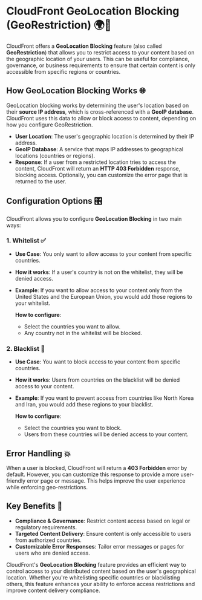 # **CloudFront GeoLocation Blocking (GeoRestriction)** 🌍🚫

CloudFront offers a **GeoLocation Blocking** feature (also called **GeoRestriction**) that allows you to restrict access to your content based on the geographic location of your users. This can be useful for compliance, governance, or business requirements to ensure that certain content is only accessible from specific regions or countries.

## **How GeoLocation Blocking Works** 🌐

GeoLocation blocking works by determining the user's location based on their **source IP address**, which is cross-referenced with a **GeoIP database**. CloudFront uses this data to allow or block access to content, depending on how you configure GeoRestriction.

- **User Location**: The user's geographic location is determined by their IP address.
- **GeoIP Database**: A service that maps IP addresses to geographical locations (countries or regions).
- **Response**: If a user from a restricted location tries to access the content, CloudFront will return an **HTTP 403 Forbidden** response, blocking access. Optionally, you can customize the error page that is returned to the user.

## **Configuration Options** 🎛️

CloudFront allows you to configure **GeoLocation Blocking** in two main ways:

### **1. Whitelist** ✅

- **Use Case**: You only want to allow access to your content from specific countries.
- **How it works**: If a user's country is not on the whitelist, they will be denied access.
- **Example**: If you want to allow access to your content only from the United States and the European Union, you would add those regions to your whitelist.

  **How to configure**:

  - Select the countries you want to allow.
  - Any country not in the whitelist will be blocked.

### **2. Blacklist** 🚫

- **Use Case**: You want to block access to your content from specific countries.
- **How it works**: Users from countries on the blacklist will be denied access to your content.
- **Example**: If you want to prevent access from countries like North Korea and Iran, you would add these regions to your blacklist.

  **How to configure**:

  - Select the countries you want to block.
  - Users from these countries will be denied access to your content.

## **Error Handling** 💥

When a user is blocked, CloudFront will return a **403 Forbidden** error by default. However, you can customize this response to provide a more user-friendly error page or message. This helps improve the user experience while enforcing geo-restrictions.

## **Key Benefits** 🎯

- **Compliance & Governance**: Restrict content access based on legal or regulatory requirements.
- **Targeted Content Delivery**: Ensure content is only accessible to users from authorized countries.
- **Customizable Error Responses**: Tailor error messages or pages for users who are denied access.

CloudFront's **GeoLocation Blocking** feature provides an efficient way to control access to your distributed content based on the user's geographical location. Whether you're whitelisting specific countries or blacklisting others, this feature enhances your ability to enforce access restrictions and improve content delivery compliance.
